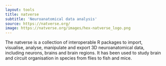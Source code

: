 ```yaml
---
layout: tools
title: natverse
subtitle: 'Neuroanatomical data analysis'
source: https://natverse.org/
image: https://natverse.org/images/hex-natverse_logo.png
---
```

The natverse is a collection of interoperable R packages to import, visualise, analyse, manipulate and export 3D neuroanatomical data, including neurons, brains and brain regions. It has been used to study brain and circuit organisation in species from flies to fish and mice.